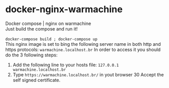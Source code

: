 # docker-nginx-warmachine
Docker compose | nginx on warmachine</br>
Just build the compose and run it!</br>
</br>
```docker-compose build ; docker-compose up```</br>
This nginx image is set to bing the following server name in both http and https protocols:
```warmachine.localhost.br```
In order to access it you should do the 3 following steps:</br>
1) Add the following line to your hosts file:
```127.0.0.1 warmachine.localhost.br```
2) Type ```https://warmachine.localhost.br/``` in yout browser
30 Accept the self signed certificate.